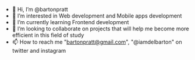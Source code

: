- 👋 Hi, I’m @bartonpratt
- 👀 I’m interested in Web development and Mobile apps development
- 🌱 I’m currently learning Frontend development 
- 💞️ I’m looking to collaborate on projects that will help me become more efficient in this field of study
- 📫 How to reach me "bartonpratt@gmail.com", "@iamdelbarton" on twitter and instagram

<!---
bartonpratt/bartonpratt is a ✨ special ✨ repository because its `README.md` (this file) appears on your GitHub profile.
You can click the Preview link to take a look at your changes.
--->
